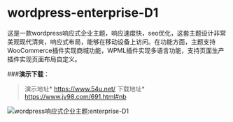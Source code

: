 # wordpress-enterprise-D1
这是一款wordpress响应式企业主题，响应速度快，seo优化，这套主题设计非常美观现代清爽，响应式布局，能够在移动设备上访问。在功能方面，主题支持WooCommerce插件实现商城功能，WPML插件实现多语言功能，支持页面生产插件实现页面布局自定义。

###**演示下载**：
> 演示地址* https://www.54u.net/        下载地址* https://www.jv98.com/691.html#nb

![wordpress响应式企业主题:enterprise-D1](https://www.jv98.com/wp-content/uploads/2020/10/dedemo121245.png)
